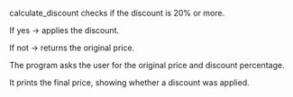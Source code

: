 calculate_discount checks if the discount is 20% or more.

If yes → applies the discount.

If not → returns the original price.

The program asks the user for the original price and discount percentage.

It prints the final price, showing whether a discount was applied.
